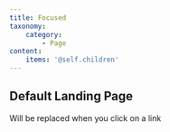 ```yaml
---
title: Focused
taxonomy:
    category:
        - Page
content:
    items: '@self.children'
---
```


## Default Landing Page

Will be replaced when you click on a link
